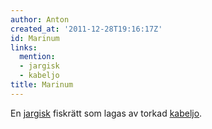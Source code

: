 ```yaml
---
author: Anton
created_at: '2011-12-28T19:16:17Z'
id: Marinum
links:
  mention:
  - jargisk
  - kabeljo
title: Marinum
---
```


En [jargisk] fiskrätt som lagas av torkad [kabeljo].

  [jargisk]: jargisk
  [kabeljo]: kabeljo
